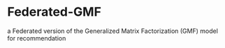 # Federated-GMF
a Federated version of the Generalized Matrix Factorization (GMF) model for recommendation
